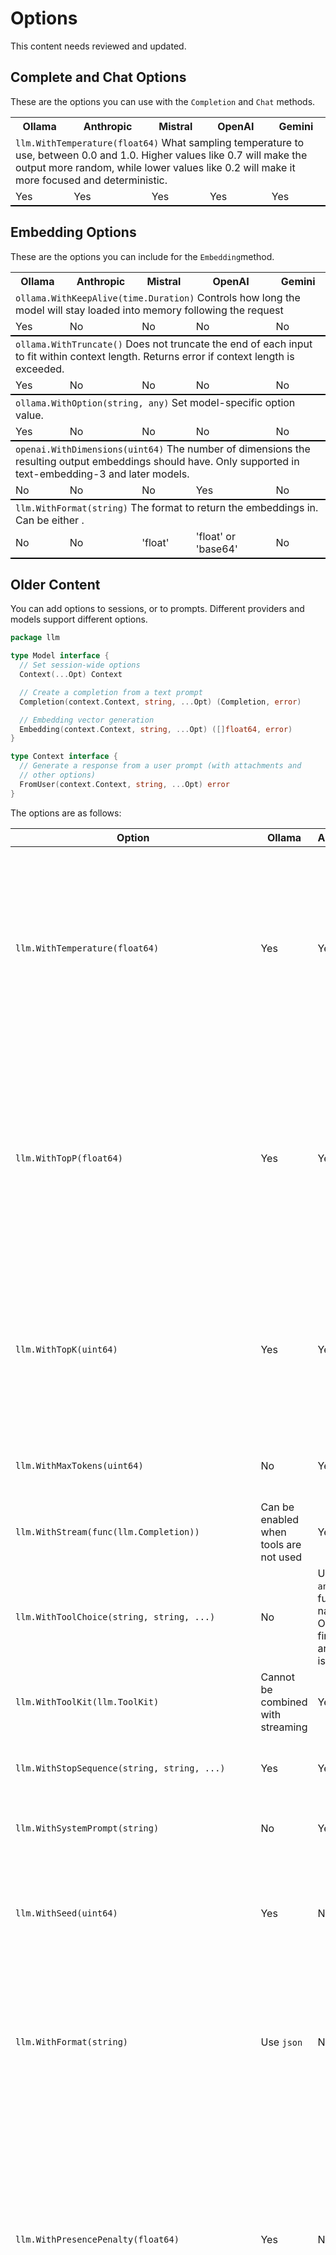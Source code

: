 # Options

This content needs reviewed and updated.

## Complete and Chat Options

These are the options you can use with the `Completion` and `Chat` methods.

<table>
<tr>
  <th>Ollama</th>
  <th>Anthropic</th>
  <th>Mistral</th>
  <th>OpenAI</th>
  <th>Gemini</th>
</tr>

<tr><td colspan="6">
  <code>llm.WithTemperature(float64)</code>
  What sampling temperature to use, between 0.0 and 1.0. Higher values like 0.7 will make the output more random, while lower values like 0.2 will make it more focused and deterministic.
</td></tr>
<tr style="border-bottom: 2px solid black;">
  <td>Yes</td>
  <td>Yes</td>
  <td>Yes</td>
  <td>Yes</td>
  <td>Yes</td>
</tr>

</table>

## Embedding Options

These are the options you can include for the `Embedding`method.

<table>
<tr>
  <th>Ollama</th>
  <th>Anthropic</th>
  <th>Mistral</th>
  <th>OpenAI</th>
  <th>Gemini</th>
</tr>

<tr><td colspan="6">
  <code>ollama.WithKeepAlive(time.Duration)</code>
  Controls how long the model will stay loaded into memory following the request
</td></tr>
<tr style="border-bottom: 2px solid black;">
  <td>Yes</td>
  <td>No</td>
  <td>No</td>
  <td>No</td>
  <td>No</td>
</tr>

<tr><td colspan="6">
  <code>ollama.WithTruncate()</code>
  Does not truncate the end of each input to fit within context length. Returns error if context length is exceeded.
</td></tr>
<tr style="border-bottom: 2px solid black;">
  <td>Yes</td>
  <td>No</td>
  <td>No</td>
  <td>No</td>
  <td>No</td>
</tr>

<tr><td colspan="6">
  <code>ollama.WithOption(string, any)</code>
  Set model-specific option value.
</td></tr>
<tr style="border-bottom: 2px solid black;">
  <td>Yes</td>
  <td>No</td>
  <td>No</td>
  <td>No</td>
  <td>No</td>
</tr>

<tr><td colspan="6">
  <code>openai.WithDimensions(uint64)</code>
  The number of dimensions the resulting output embeddings
  should have. Only supported in text-embedding-3 and later models.
</td></tr>
<tr style="border-bottom: 2px solid black;">
  <td>No</td>
  <td>No</td>
  <td>No</td>
  <td>Yes</td>
  <td>No</td>
</tr>

<tr><td colspan="6">
  <code>llm.WithFormat(string)</code>
  The format to return the embeddings in. Can be either .
</td></tr>
<tr style="border-bottom: 2px solid black;">
  <td>No</td>
  <td>No</td>
  <td>'float'</td>
  <td>'float' or 'base64'</td>
  <td>No</td>
</tr>

</table>

## Older Content

You can add options to sessions, or to prompts. Different providers and models support
different options.

```go
package llm 

type Model interface {
  // Set session-wide options
  Context(...Opt) Context

  // Create a completion from a text prompt
  Completion(context.Context, string, ...Opt) (Completion, error)

  // Embedding vector generation
  Embedding(context.Context, string, ...Opt) ([]float64, error)
}

type Context interface {
  // Generate a response from a user prompt (with attachments and
  // other options)
  FromUser(context.Context, string, ...Opt) error
}
```

The options are as follows:

| Option | Ollama | Anthropic | Mistral | OpenAI | Description |
|--------|--------|-----------|---------|--------|-------------|
| `llm.WithTemperature(float64)` | Yes | Yes | Yes | Yes | What sampling temperature to use, between 0.0 and 1.0. Higher values like 0.7 will make the output more random, while lower values like 0.2 will make it more focused and deterministic. |
| `llm.WithTopP(float64)` | Yes | Yes | Yes | Yes | Nucleus sampling, where the model considers the results of the tokens with top_p probability mass. So 0.1 means only the tokens comprising the top 10% probability mass are considered. |
| `llm.WithTopK(uint64)` | Yes | Yes | No | No | Reduces the probability of generating nonsense. A higher value (e.g. 100) will give more diverse answers, while a lower value (e.g. 10) will be more conservative. |
| `llm.WithMaxTokens(uint64)` | No | Yes | Yes | Yes | The maximum number of tokens to generate in the response. |
| `llm.WithStream(func(llm.Completion))` | Can be enabled when tools are not used | Yes | Yes | Yes | Stream the response to a function. |
| `llm.WithToolChoice(string, string, ...)` | No | Use `auto`, `any` or a function name. Only the first argument is used. | Use `auto`, `any`, `none`, `required` or a function name. Only the first argument is used. | Use `auto`, `none`, `required` or a function name. Only the first argument is used. | The tool to use for the model. |
| `llm.WithToolKit(llm.ToolKit)` | Cannot be combined with streaming | Yes | Yes | Yes | The set of tools to use. |
| `llm.WithStopSequence(string, string, ...)` | Yes | Yes | Yes | Yes | Stop generation if one of these tokens is detected. |
| `llm.WithSystemPrompt(string)` | No | Yes | Yes | Yes | Set the system prompt for the model. |
| `llm.WithSeed(uint64)` | Yes | No | Yes | Yes | The seed to use for random sampling. If set, different calls will generate deterministic results. |
| `llm.WithFormat(string)` | Use `json` | No | Use `json_format` or `text` | Use `json_format` or `text` | The format of the response. For Mistral, you must also instruct the model to produce JSON yourself with a system or a user message. |
| `llm.WithPresencePenalty(float64)` | Yes | No | Yes | Yes | Determines how much the model penalizes the repetition of words or phrases. A higher presence penalty encourages the model to use a wider variety of words and phrases, making the output more diverse and creative. |
| `llm.WithFequencyPenalty(float64)` | Yes | No | Yes | Yes | Penalizes the repetition of words based on their frequency in the generated text. A higher frequency penalty discourages the model from repeating words that have already appeared frequently in the output, promoting diversity and reducing repetition. |
| `llm.WithPrediction(string)` | No | No | Yes | Yes | Enable users to specify expected results, optimizing response times by leveraging known or predictable content. This approach is especially effective for updating text documents or code files with minimal changes, reducing latency while maintaining high-quality results. |
| `llm.WithSafePrompt()` | No | No | Yes | No | Whether to inject a safety prompt before all conversations. |
| `llm.WithNumCompletions(uint64)` | No | No | Yes | Yes | Number of completions to return for each request. |
| `llm.WithAttachment(io.Reader)` | Yes | Yes | Yes | - | Attach a file to a user prompt. It is the responsibility of the caller to close the reader. |
| `llm.WithUser(string)` | No | Yes | No | Yes | A unique identifier representing your end-user |
| `antropic.WithEphemeral()` | No | Yes | No | - | Attachments should be cached server-side |
| `antropic.WithCitations()` | No | Yes | No | - | Attachments should be used in citations |
| `openai.WithStore(bool)` | No | No | No | Yes | Whether or not to store the output of this chat completion request |
| `openai.WithDimensions(uint64)` | No | No | No | Yes | The number of dimensions the resulting output embeddings should have. Only supported in text-embedding-3 and later models |
| `openai.WithReasoningEffort(string)` | No | No | No | Yes | The level of effort model should put into reasoning. |
| `openai.WithMetadata(string, string)` | No | No | No | Yes | Metadata to be logged with the completion. |
| `openai.WithLogitBias(uint64, int64)` | No | No | No | Yes | A token and their logit bias value. Call multiple times to add additional tokens |
| `openai.WithLogProbs()` | No | No | No | Yes | Include the log probabilities on the completion. |
| `openai.WithLogProbs()` | No | No | No | Yes | Include the log probabilities on the completion. |
| `openai.WithTopLogProbs(uint64)` | No | No | No | Yes | An integer between 0 and 20 specifying the number of most likely tokens to return at each token position. |
| `openai.WithAudio(string, string)` | No | No | No | Yes | Output audio (voice, format) for the completion. Can be used with certain models. |
| `openai.WithServiceTier(string)` | No | No | No | Yes | Specifies the latency tier to use for processing the request. |
| `openai.WithStreamOptions(func(llm.Completion), bool)` | No | No | No | Yes | Include usage information in the stream response |
| `openai.WithDisableParallelToolCalls()` | No | No | No | Yes | Call tools in serial, rather than in parallel |
